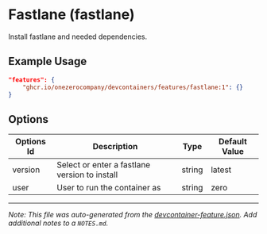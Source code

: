 
# Fastlane (fastlane)

Install fastlane and needed dependencies.

## Example Usage

```json
"features": {
    "ghcr.io/onezerocompany/devcontainers/features/fastlane:1": {}
}
```

## Options

| Options Id | Description | Type | Default Value |
|-----|-----|-----|-----|
| version | Select or enter a fastlane version to install | string | latest |
| user | User to run the container as | string | zero |



---

_Note: This file was auto-generated from the [devcontainer-feature.json](devcontainer-feature.json).  Add additional notes to a `NOTES.md`._
